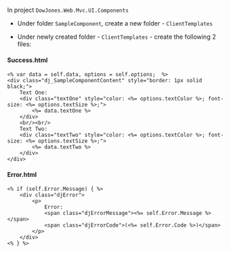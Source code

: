 ﻿In project `DowJones.Web.Mvc.UI.Components`

* Under folder `SampleComponent`, create a new folder - `ClientTemplates`

* Under newly created folder - `ClientTemplates` - create the following 2 files:

#### Success.html

	<% var data = self.data, options = self.options;  %>
	<div class="dj_SampleComponentContent" style="border: 1px solid black;">
		Text One:
		<div class="textOne" style="color: <%= options.textColor %>; font-size: <%= options.textSize %>;">
			<%= data.textOne %>
		</div>
		<br/><br/>
		Text Two:
		<div class="textTwo" style="color: <%= options.textColor %>; font-size: <%= options.textSize %>;">
			<%= data.textTwo %>
		</div>
	</div>

#### Error.html

	<% if (self.Error.Message) { %>
		<div class="djError">
			<p>
				Error: 
				<span class="djErrorMessage"><%= self.Error.Message %></span> 
				<span class="djErrorCode">(<%= self.Error.Code %>)</span>
			</p>
		</div>
	<% } %>
